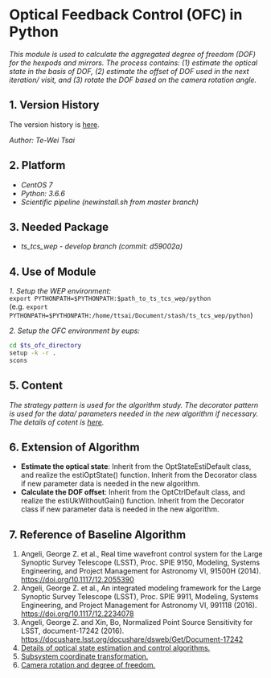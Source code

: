 # Optical Feedback Control (OFC) in Python

*This module is used to calculate the aggregated degree of freedom (DOF) for the hexpods and mirrors. The process contains: (1) estimate the optical state in the basis of DOF, (2) estimate the offset of DOF used in the next iteration/ visit, and (3) rotate the DOF based on the camera rotation angle.*

## 1. Version History

The version history is [here](./doc/VersionHistory.md).

*Author: Te-Wei Tsai*

## 2. Platform

- *CentOS 7*
- *Python: 3.6.6*
- *Scientific pipeline (newinstall.sh from master branch)*

## 3. Needed Package

- *ts_tcs_wep - develop branch (commit: d59002a)*

## 4. Use of Module

*1. Setup the WEP environment:* \
`export PYTHONPATH=$PYTHONPATH:$path_to_ts_tcs_wep/python` \
(e.g. `export PYTHONPATH=$PYTHONPATH:/home/ttsai/Document/stash/ts_tcs_wep/python`)

*2. Setup the OFC environment by eups:*

```bash
cd $ts_ofc_directory
setup -k -r .
scons
```

## 5. Content

*The strategy pattern is used for the algorithm study. The decorator pattern is used for the data/ parameters needed in the new algorithm if necessary. The details of cotent is [here](./doc/Content.md).*

## 6. Extension of Algorithm

- **Estimate the optical state**: Inherit from the OptStateEstiDefault class, and realize the estiOptState() function. Inherit from the Decorator class if new parameter data is needed in the new algorithm.
- **Calculate the DOF offset**: Inherit from the OptCtrlDefault class, and realize the estiUkWithoutGain() function. Inherit from the Decorator class if new parameter data is needed in the new algorithm.

## 7. Reference of Baseline Algorithm

1. Angeli, George Z. et al., Real time wavefront control system for the Large Synoptic Survey Telescope (LSST), Proc. SPIE 9150, Modeling, Systems Engineering, and Project Management for Astronomy VI, 91500H (2014). <https://doi.org/10.1117/12.2055390>
2. Angeli, George Z. et al., An integrated modeling framework for the Large Synoptic Survey Telescope (LSST), Proc. SPIE 9911, Modeling, Systems Engineering, and Project Management for Astronomy VI, 991118 (2016). <https://doi.org/10.1117/12.2234078>
3. Angeli, George Z. and Xin, Bo, Normalized Point Source Sensitivity for LSST, document-17242 (2016). <https://docushare.lsst.org/docushare/dsweb/Get/Document-17242>
4. [Details of optical state estimation and control algorithms.](https://confluence.lsstcorp.org/display/LTS/Control+Algorithm+in+Optical+Feedback+Control)
5. [Subsystem coordinate transformation.](https://confluence.lsstcorp.org/display/LTS/Subsystem+Coordinate+Transformation)
6. [Camera rotation and degree of freedom.](https://confluence.lsstcorp.org/display/LTS/Camera+Rotation+and+Degree+of+Freedom)

